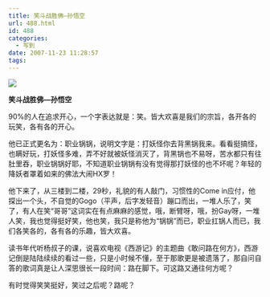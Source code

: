 ```yaml
---
title: 笑斗战胜佛—孙悟空
url: 488.html
id: 488
categories:
  - 写到
date: 2007-11-23 11:28:57
tags:
---
```


![](http://photo.guolaijie.com/rooufer/attachments/month_0711/v20071123112545.jpg)  
  

**笑斗战胜佛—孙悟空**

  
90%的人在追求开心，一个字表达就是：笑。皆大欢喜是我们的宗旨，各开各的玩笑，各有各的开心。  
  
他已正式更名为：职业锅锅，说明文字是：打妖怪你去背黑锅我来。看看挺搞怪，也瞒好玩，打妖怪多难，弄不好就被妖怪消灭了，背黑锅也不易呀，苦水都只有往肚里吞，职业锅锅好耶，不知道职业锅锅有没有觉得那打妖怪的也不坏呢？年轻的降妖者罩着如来的佛法大闹HX罗！  
  
他下来了，从三楼到二楼，29秒，礼貌的有人敲门，习惯性的Come in应付，他探出一个头，不自觉的Gogo（平声，后字发轻音）蹦口而出，一堆人乐了，笑了，有人在笑“哥哥”这词实在有点麻麻的感觉，哦，断臂呀，哦，扮Gay呀，一堆人笑，我也觉得挺好笑，他也笑，我只是称他为“锅锅”而已，职业扛锅人而已，我们各笑各的，各有各的乐趣，皆大欢喜。  
  
读书年代听杨叔子的课，说喜欢电视《西游记》的主题曲《敢问路在何方》，西游记倒是陆陆续续的看过一些，只是小时候不懂，至于那歌更是被遗落了，那自问自答的歌词真是让人深思很长一段时间：路在脚下。可这路又通往何方呢？  
  
有时觉得笑笑挺好，笑过之后呢？路呢？